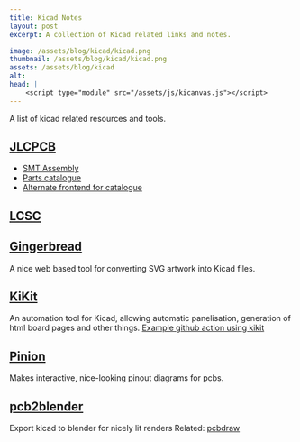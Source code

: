 ```yaml
---
title: Kicad Notes
layout: post
excerpt: A collection of Kicad related links and notes.

image: /assets/blog/kicad/kicad.png
thumbnail: /assets/blog/kicad/kicad.png
assets: /assets/blog/kicad
alt: 
head: |
    <script type="module" src="/assets/js/kicanvas.js"></script>
---
```

A list of kicad related resources and tools.


## [JLCPCB](jlcpcb.com)

- [SMT Assembly](https://jlcpcb.com/smt-assembly)
- [Parts catalogue](https://jlcpcb.com/parts)
- [Alternate frontend for catalogue](https://github.com/yaqwsx/jlcparts) 

## [LCSC](https://www.lcsc.com/)

## [Gingerbread](https://gingerbread.wntr.dev/)

A nice web based tool for converting SVG artwork into Kicad files.

## [KiKit](https://github.com/yaqwsx/KiKit)

An automation tool for Kicad, allowing automatic panelisation, generation of html board pages and other things. [Example github action using kikit](https://github.com/vroland/epdiy-hardware/blob/main/.github/workflows/main.yml) 


## [Pinion](https://github.com/yaqwsx/Pinion/)

Makes interactive, nice-looking pinout diagrams for pcbs.

## [pcb2blender](https://github.com/30350n/pcb2blender)
Export kicad to blender for nicely lit renders
Related: [pcbdraw](https://github.com/yaqwsx/PcbDraw/)